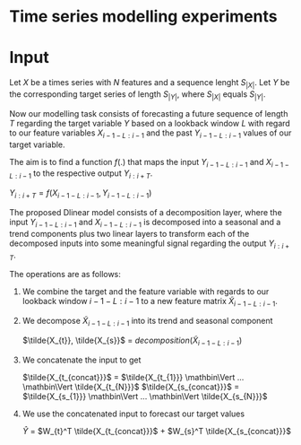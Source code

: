 # Time series modelling experiments

# Input

Let $X$ be a times series with $N$ features and a sequence lenght $S_{|X|}$. 
Let $Y$ be the corresponding target series of length $S_{|Y|}$, where $S_{|X|}$ equals $S_{|Y|}$. 

Now our modelling task consists of forecasting a future sequence of length $T$ regarding the target variable $Y$ based on a lookback window $L$
with regard to our feature variables $X_{i-1-L:i-1}$ and the past $Y_{i-1-L:i-1}$ values of our target variable. 

The aim is to find a function $f(.)$ that maps the input $Y_{i-1-L:i-1}$ and $X_{i-1-L:i-1}$ to the respective output $Y_{i:i+T}$. 

$Y_{i:i+T} = f(X_{i-1-L:i-1}, Y_{i-1-L:i-1})$


The proposed Dlinear model consists of a decomposition layer, where the input $Y_{i-1-L:i-1}$ and $X_{i-1-L:i-1}$ is decomposed into a seasonal and a trend components plus two linear layers to transform each of the decomposed inputs into some meaningful signal regarding the output $Y_{i:i+T}$. 

The operations are as follows: 


1. We combine the target and the feature variable with regards to our lookback window $i-1-L:i-1$ to a new feature matrix $\tilde{X}_{i-1-L:i-1}$. 

2. We decompose $\tilde{X}_{i-1-L:i-1}$ into its trend and seasonal component

    $\tilde{X_{t}}, \tilde{X_{s}}$ = $decomposition(\tilde{X}_{i-1-L:i-1})$ 

3. We concatenate the input to get 

    $\tilde{X_{t_{concat}}}$ = $\tilde{X_{t_{1}}} \mathbin\Vert ... \mathbin\Vert \tilde{X_{t_{N}}}$
    $\tilde{X_{s_{concat}}}$ = $\tilde{X_{s_{1}}} \mathbin\Vert ... \mathbin\Vert \tilde{X_{s_{N}}}$

4. We use the concatenated input to forecast our target values

    $\hat{Y}$ = $W_{t}^T \tilde{X_{t_{concat}}}$ + $W_{s}^T \tilde{X_{s_{concat}}}$